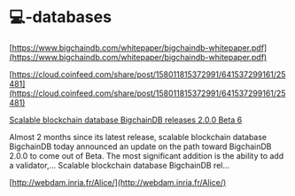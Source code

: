 # 💻-databases




[https://www.bigchaindb.com/whitepaper/bigchaindb-whitepaper.pdf](https://www.bigchaindb.com/whitepaper/bigchaindb-whitepaper.pdf)

[https://cloud.coinfeed.com/share/post/158011815372991/641537299161/25481](https://cloud.coinfeed.com/share/post/158011815372991/641537299161/25481)

[Scalable blockchain database BigchainDB releases 2.0.0 Beta 6](https://cloud.coinfeed.com/share/post/158011815372991/641537299161/25481)

Almost 2 months since its latest release, scalable blockchain database BigchainDB today announced an update on the path toward BigchainDB 2.0.0 to come out of Beta. The most significant addition is the ability to add a validator,... Scalable blockchain database BigchainDB rel...



[http://webdam.inria.fr/Alice/](http://webdam.inria.fr/Alice/)